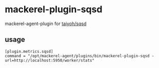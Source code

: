 # mackerel-plugin-sqsd

mackerel-agent-plugin for [taiyoh/sqsd](https://github.com/taiyoh/sqsd)


## usage

```
[plugin.metrics.sqsd]
command = "/opt/mackerel-agent/plugins/bin/mackerel-plugin-sqsd -url=http://localhost:5950/worker/stats"
```
